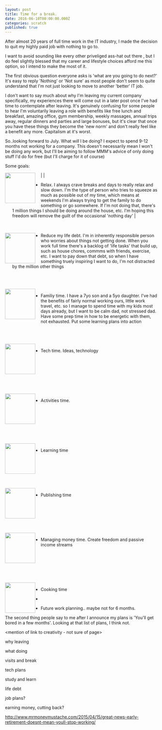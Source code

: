 ```yaml
---
layout: post
title: Time for a break.
date: 2016-06-10T00:00:00.000Z
categories: scratch
published: true
---
```


After almost 20 years of full time work in the IT industry, I made the decision to quit my highly paid job with nothing
to go to.

I want to avoid sounding like every other priveliged ass-hat out there <link>, but I do feel slightly blessed that my career
and lifestyle choices afford me this option, so I intend to make the most of it.

The first obvious question everyone asks is 'what are you going to do next?' It's easy to reply 'Nothing' or 'Not sure'
as most people don't seem to quite understand that I'm not just looking to move to another 'better' IT job.

I don't want to say much about why I'm leaving my current company specifically, my experiences there will come out in
a later post once I've had time to contemplate after leaving. It's genuinely confusing for some people to hear I'm
voluntarily leaving a role with benefits like free lunch and breakfast, amazing office, gym membership, weekly massages,
annual trips away, regular dinners and parties and large bonuses, but it's clear that once you have these things they
become the 'new norm' and don't really feel like a benefit any more. Capitalism at it's worst. <link>

So..looking forward to July. What *will* I be doing? I expect to spend 9-12 months not working for a company. This doesn't
necessarily mean I won't be doing any work, but I'll be aiming to follow MMM's advice of only doing stuff I'd do for free
(but I'll charge for it of course) <other link>

Some goals:

| <img src="{{site.baseurl}}/img/relax.jpg" width="100" align="left" style="PADDING-RIGHT: 15px;"/> |

- Relax. I always crave breaks and days to really relax and slow down. I'm the type of person who tries to squeeze as
much as possible out of my time, which means at weekends I'm always trying to get the family to do something or go
somewhere. If I'm not doing that, there's 1 million things I should be doing around the house, etc. I'm hoping this
 freedom will remove the guilt of the occasional 'nothing day'
 |
 <br/><br/><br/> 

<img src="{{site.baseurl}}/img/to-do-list.jpg" width="100" align="left" style="PADDING-RIGHT: 15px;"/>

- Reduce my life debt. I'm in inherently responsible person who worries about things not getting done. When you work full
time there's a backlog of 'life tasks' that build up, such as house chores, commms with friends, exercise, etc. I want to
pay down that debt, so when I have something truely inspiring I want to do, I'm not distracted by the million other things

<br/><br/><br/> 
<img src="{{site.baseurl}}/img/family-time.jpg" width="100" align="left" style="PADDING-RIGHT: 15px;"/>

- Familiy time. I have a 7yo son and a 5yo daughter. I've had the benefits of fairly normal working ours, little work
travel, etc. so I manage to spend time with my kids most days already, but I want to be calm dad, not stressed dad. Have
some prep time in how to be energetic with them, not exhausted. Put some learning plans into action

<br/><br/><br/> 
<img src="{{site.baseurl}}/img/coding-beach.jpg" width="100" align="left" style="PADDING-RIGHT: 15px;"/>

- Tech time. Ideas, technology

<br/><br/><br/><br/><br/><br/>  
<img src="{{site.baseurl}}/img/running.jpg" width="100" align="left" style="PADDING-RIGHT: 15px;"/>

- Activities time.

<br/><br/><br/><br/><br/><br/>  
<img src="{{site.baseurl}}/img/mooc.jpg" width="100" align="left" style="PADDING-RIGHT: 15px;"/>

- Learning time

<br/><br/><br/><br/><br/><br/> 
<img src="{{site.baseurl}}/img/blog.jpg" width="100" align="left" style="PADDING-RIGHT: 15px;"/>

- Publishing time

<br/><br/><br/><br/><br/><br/> 
<img src="{{site.baseurl}}/img/manage-money.jpg" width="100" align="left" style="PADDING-RIGHT: 15px;"/>

- Managing money time. Create freedom and passive income streams

<br/><br/><br/><br/><br/><br/> 
<img src="{{site.baseurl}}/img/cooking.jpg" width="100" align="left" style="PADDING-RIGHT: 15px;"/>

- Cooking time

-

- Future work planning.. maybe not for 6 months.

The second thing people say to me after I announce my plans is 'You'll get bored in a few months'. Looking at that list
 of plans, I think not.

<mention of link to creativity - not sure of page>

why leaving

what doing

visits and break

tech plans

study and learn

life debt

job plans?

earning money, cutting back?


http://www.mrmoneymustache.com/2015/04/15/great-news-early-retirement-doesnt-mean-youll-stop-working/
